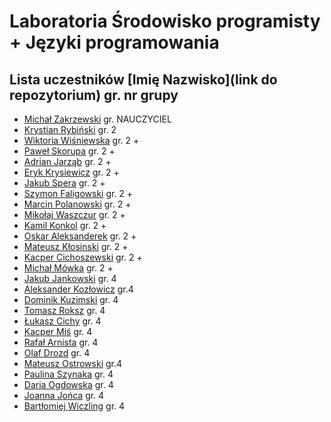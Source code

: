 # Laboratoria Środowisko programisty + Języki programowania

## Lista uczestników \[Imię Nazwisko\]\(link do repozytorium\) gr. nr grupy

- [Michał Zakrzewski](https://github.com/ZakrzewskiM30/SPJP/) gr. NAUCZYCIEL
- [Krystian Rybiński](https://github.com/rybinskik/clanguage.git) gr. 2
- [Wiktoria Wiśniewska](https://github.com/wiqtoriaw/laboratoria) gr. 2 +
- [Paweł Skorupa](https://github.com/skorupap/SPJP-1) gr. 2 +
- [Adrian Jarząb](https://github.com/Kodii1/Nazwa.git) gr. 2 +
- [Eryk Krysiewicz](https://github.com/erykexd/laboratoria.git) gr. 2 +
- [Jakub Spera](https://github.com/SperaJakub/cwiczenia) gr. 2 +
- [Szymon Faligowski](https://github.com/SzymonFaligowskiUG/StudiaINFLab) gr. 2 +
- [Marcin Polanowski](https://github.com/marcinpolanowski/SPJP) gr. 2 +
- [Mikołaj Waszczur](https://github.com/mwaszczur/SPJP/) gr. 2 +
- [Kamil Konkol](https://github.com/kkonkol/Laboratoria/) gr. 2 +
- [Oskar Aleksanderek](https://github.com/oaleksanderek/) gr. 2 +
- [Mateusz Kłosinski](https://github.com/mklosinski1/mklosinski/) gr. 2 +
- [Kacper Cichoszewski](https://github.com/kcichoszewski444/ug) gr. 2 +
- [Michał Mówka](https://github.com/beobeb/UG) gr. 2 +
- [Jakub Jankowski](https://github.com/qn3k/Cwiczenia) gr. 4
- [Aleksander Kozłowicz](https://github.com/Aleks277/newproject) gr.4
- [Dominik Kuzimski](https://github.com/dkuzimski/SPJP) gr. 4
- [Tomasz Roksz](https://github.com/tomaszroksz/SPJP) gr. 4
- [Łukasz Cichy](https://github.com/lcichy16/Laboratorium) gr. 4
- [Kacper Miś](https://github.com/misk2) gr. 4
- [Rafał Arnista](https://github.com/rarnista22/UG_lab.git) gr. 4
- [Olaf Drozd](https://github.com/Olaf1522/studiaLab.git) gr. 4
- [Mateusz Ostrowski](https://github.com/Matost99/Informatyka.git) gr.4
- [Paulina Szynaka](https://github.com/paulina9876/SPJP) gr. 4
- [Daria Ogdowska](https://github.com/DariaOgd/UG_SPJP) gr. 4
- [Joanna Jońca](https://github.com/jjonca/SPJP) gr. 4
- [Bartłomiej Wiczling](https://github.com/BWiczling/Bart-omiej-Wiczling.git) gr. 4
